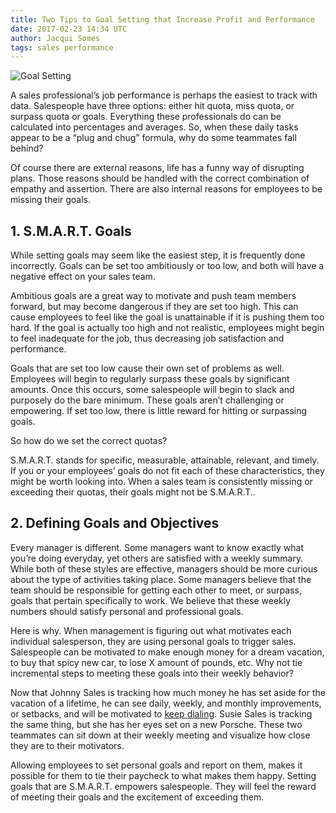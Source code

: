 ```yaml
---
title: Two Tips to Goal Setting that Increase Profit and Performance
date: 2017-02-23 14:34 UTC
author: Jacqui Somes
tags: sales performance
---
```


![Goal Setting](/images/blog/banner__two-tips-to-goal-setting.png)

A sales professional’s job performance is perhaps the easiest to track with data. Salespeople have three options: either hit quota, miss quota, or surpass quota or goals. Everything these professionals do can be calculated into percentages and averages. So, when these daily tasks appear to be a “plug and chug” formula, why do some teammates fall behind? 

Of course there are external reasons, life has a funny way of disrupting plans. Those reasons should be handled with the correct combination of empathy and assertion. There are also internal reasons for employees to be missing their goals. 

## 1. S.M.A.R.T. Goals

While setting goals may seem like the easiest step, it is frequently done incorrectly. Goals can be set too ambitiously or too low, and both will have a negative effect on your sales team. 

Ambitious goals are a great way to motivate and push team members forward, but may become dangerous if they are set too high. This can cause employees to feel like the goal is unattainable if it is pushing them too hard. If the goal is actually too high and not realistic, employees might begin to feel inadequate for the job, thus decreasing job satisfaction and performance.

Goals that are set too low cause their own set of problems as well. Employees will begin to regularly surpass these goals by significant amounts. Once this occurs, some salespeople will begin to slack and purposely do the bare minimum. These goals aren’t challenging or empowering. If set too low, there is little reward for hitting or surpassing goals.

So how do we set the correct quotas?

S.M.A.R.T. stands for specific, measurable, attainable, relevant, and timely. If you or your employees’ goals do not fit each of these characteristics, they might be worth looking into. When a sales team is consistently missing or exceeding their quotas, their goals might not be S.M.A.R.T.. 

## 2. Defining Goals and Objectives

Every manager is different. Some managers want to know exactly what you’re doing everyday, yet others are satisfied with a weekly summary. While both of these styles are effective, managers should be more curious about the type of activities taking place. Some managers believe that the team should be responsible for getting each other to meet, or surpass, goals that pertain specifically to work. We believe that these weekly numbers should satisfy personal and professional goals.

Here is why. When management is figuring out what motivates each individual salesperson, they are using personal goals to trigger sales. Salespeople can be motivated to make enough money for a dream vacation, to buy that spicy new car, to lose X amount of pounds, etc. Why not tie incremental steps to meeting these goals into their weekly behavior? 

Now that Johnny Sales is tracking how much money he has set aside for the vacation of a lifetime, he can see daily, weekly, and monthly improvements, or setbacks, and will be motivated to [keep dialing](/blog/improve-your-lead-generation-turn-dials-into-dollars/). Susie Sales is tracking the same thing, but she has her eyes set on a new Porsche. These two teammates can sit down at their weekly meeting and visualize how close they are to their motivators. 

Allowing employees to set personal goals and report on them, makes it possible for them to tie their paycheck to what makes them happy. Setting goals that are S.M.A.R.T. empowers salespeople. They will feel the reward of meeting their goals and the excitement of exceeding  them.

